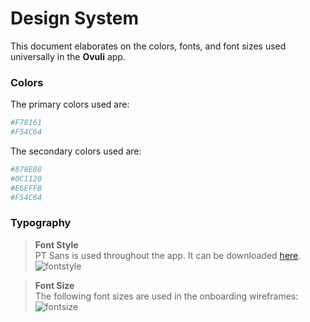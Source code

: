 # Design System

This document elaborates on the colors, fonts, and font sizes used universally in  the **Ovuli** app.

### Colors
The primary colors used are:
```sh
#F78161
#F54C64
```
The secondary colors used are:
```sh
#878E88
#0C1120
#E6EFFB
#F54C64
```

### Typography
> **Font Style**  
PT Sans is used throughout the app. It can be downloaded [here](https://www.fontsquirrel.com/fonts/pt-sans).  
![fontstyle](https://user-images.githubusercontent.com/60664365/76988849-6c714080-696b-11ea-822c-0babce6be7dd.png)
 
 
> **Font Size**  
The following font sizes are used in the onboarding wireframes:  
![fontsize](https://user-images.githubusercontent.com/60664365/76988831-63806f00-696b-11ea-91ea-142a5a00e159.png)
 
